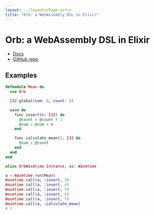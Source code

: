 ```yaml
---
layout: ../layouts/Page.astro
title: "Orb: a WebAssembly DSL in Elixir"
---
```


# Orb: a WebAssembly DSL in Elixir

- [Docs](https://hexdocs.pm/orb/Orb.html)
- [GitHub repo](https://github.com/RoyalIcing/Orb)

## Examples

```elixir
defmodule Mean do
  use Orb

  I32.global(sum: 0, count: 0)

  wasm do
    func insert(n: I32) do
      @count = @count + 1
      @sum = @sum + n
    end

    func calculate_mean(), I32 do
      @sum / @count
    end
  end
end
```

```elixir
alias OrbWasmtime.Instance, as: Wasmtime

a = Wasmtime.run(Mean)
Wasmtime.call(a, :insert, 3)
Wasmtime.call(a, :insert, 4)
Wasmtime.call(a, :insert, 5)
Wasmtime.call(a, :insert, 6)
Wasmtime.call(a, :insert, 7)
Wasmtime.call(a, :calculate_mean)
# 5
```
